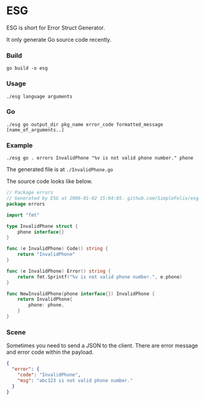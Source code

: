 # ESG

ESG is short for Error Struct Generator.

It only generate Go source code recently.

### Build

`go build -o esg`

### Usage

`./esg language arguments`

### Go

`./esg go output_dir pkg_name error_code formatted_message [name_of_arguments..]`

### Example

`./esg go . errors InvalidPhone "%v is not valid phone number." phone`

The generated file is at `./InvalidPhone.go`

The source code looks like below.

```go
// Package errors
// Generated by ESG at 2006-01-02 15:04:05. github.com/SimpleFelix/esg
package errors

import "fmt"

type InvalidPhone struct {
	phone interface{}
}

func (e InvalidPhone) Code() string {
	return "InvalidPhone"
}

func (e InvalidPhone) Error() string {
	return fmt.Sprintf("%v is not valid phone number.", e.phone)
}

func NewInvalidPhone(phone interface{}) InvalidPhone {
	return InvalidPhone{
		phone: phone,
	}
}
```

### Scene

Sometimes you need to send a JSON to the client. There are error message and error code within the payload.

```json
{
  "error": {
    "code": "InvalidPhone",
    "msg": "abc123 is not valid phone number."
  }
}
```